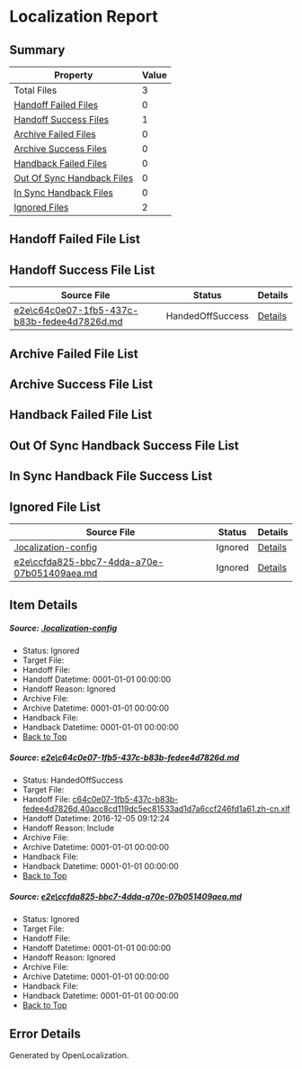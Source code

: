 # <a name='report-top'></a> Localization Report

## Summary
 Property | Value 
 -------- | ----- 
 Total Files | 3
[ Handoff Failed Files ](#handoff-failed-list)| 0
[ Handoff Success Files ](#handoff-success-list)| 1
[ Archive Failed Files ](#archive-failed-list)| 0
[ Archive Success Files ](#archive-success-list)| 0
[ Handback Failed Files ](#handback-failed-list)| 0
[ Out Of Sync Handback Files ](#outofsync-handback-success-list)| 0
[ In Sync Handback Files ](#insync-handback-success-list)| 0
[ Ignored Files ](#ignored-list)| 2

## <a name='handoff-failed-list'></a> Handoff Failed File List

## <a name='handoff-success-list'></a> Handoff Success File List
 Source File | Status | Details 
 ----------- | ------ | ------- 
 [e2e\c64c0e07-1fb5-437c-b83b-fedee4d7826d.md](https://github.com/OpenLocalizationTestOrg/ol-test0/blob/73441e3bff7cde46597f708a05230ec4a8f97b53/e2e/c64c0e07-1fb5-437c-b83b-fedee4d7826d.md) | HandedOffSuccess | [Details](#82e2bd6f640b52c90ebf734d4358a0a188f2779e1)

## <a name='archive-failed-list'></a> Archive Failed File List

## <a name='archive-success-list'></a> Archive Success File List

## <a name='handback-failed-list'></a> Handback Failed File List

## <a name='outofsync-handback-success-list'></a> Out Of Sync Handback Success File List

## <a name='insync-handback-success-list'></a> In Sync Handback File Success List

## <a name='ignored-list'></a> Ignored File List
 Source File | Status | Details 
 ----------- | ------ | ------- 
 [.localization-config](https://github.com/OpenLocalizationTestOrg/ol-test0/blob/73441e3bff7cde46597f708a05230ec4a8f97b53/.localization-config) | Ignored | [Details](#8054f54f02e8fa94b8c5c231d9a8ad9779c49c6e0)
 [e2e\ccfda825-bbc7-4dda-a70e-07b051409aea.md](https://github.com/OpenLocalizationTestOrg/ol-test0/blob/73441e3bff7cde46597f708a05230ec4a8f97b53/e2e/ccfda825-bbc7-4dda-a70e-07b051409aea.md) | Ignored | [Details](#d228a29f2a618a8ccf5a2735913acf95be95b9aa2)

## Item Details
##### <a name='8054f54f02e8fa94b8c5c231d9a8ad9779c49c6e0'></a> Source: [.localization-config](https://github.com/OpenLocalizationTestOrg/ol-test0/blob/73441e3bff7cde46597f708a05230ec4a8f97b53/.localization-config)
* Status: Ignored
* Target File: 
* Handoff File: 
* Handoff Datetime: 0001-01-01 00:00:00
* Handoff Reason: Ignored
* Archive File: 
* Archive Datetime: 0001-01-01 00:00:00
* Handback File: 
* Handback Datetime: 0001-01-01 00:00:00
* [Back to Top](#report-top)

##### <a name='82e2bd6f640b52c90ebf734d4358a0a188f2779e1'></a> Source: [e2e\c64c0e07-1fb5-437c-b83b-fedee4d7826d.md](https://github.com/OpenLocalizationTestOrg/ol-test0/blob/73441e3bff7cde46597f708a05230ec4a8f97b53/e2e/c64c0e07-1fb5-437c-b83b-fedee4d7826d.md)
* Status: HandedOffSuccess
* Target File: 
* Handoff File: [c64c0e07-1fb5-437c-b83b-fedee4d7826d.40acc8cd119dc5ec81533ad1d7a6ccf246fd1a61.zh-cn.xlf](https://github.com/OpenLocalizationTestOrg/ol-test0-handoff/blob/521ae48c19fc9dabdcd97ea5e6a1aa90be0fffc5/ol-handoff/OpenLocalizationTestOrg/ol-test0-zhcn/shujia/mt/c64c0e07-1fb5-437c-b83b-fedee4d7826d.40acc8cd119dc5ec81533ad1d7a6ccf246fd1a61.zh-cn.xlf)
* Handoff Datetime: 2016-12-05 09:12:24
* Handoff Reason: Include
* Archive File: 
* Archive Datetime: 0001-01-01 00:00:00
* Handback File: 
* Handback Datetime: 0001-01-01 00:00:00
* [Back to Top](#report-top)

##### <a name='d228a29f2a618a8ccf5a2735913acf95be95b9aa2'></a> Source: [e2e\ccfda825-bbc7-4dda-a70e-07b051409aea.md](https://github.com/OpenLocalizationTestOrg/ol-test0/blob/73441e3bff7cde46597f708a05230ec4a8f97b53/e2e/ccfda825-bbc7-4dda-a70e-07b051409aea.md)
* Status: Ignored
* Target File: 
* Handoff File: 
* Handoff Datetime: 0001-01-01 00:00:00
* Handoff Reason: Ignored
* Archive File: 
* Archive Datetime: 0001-01-01 00:00:00
* Handback File: 
* Handback Datetime: 0001-01-01 00:00:00
* [Back to Top](#report-top)


## Error Details

Generated by OpenLocalization.
